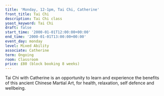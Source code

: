 ```yaml
---
title: 'Monday, 12-1pm, Tai Chi, Catherine'
front_title: Tai Chi
description: Tai Chi class
yoast_keyword: Tai Chi
draft: false
start_time: '2000-01-01T12:00:00+00:00'
end_time: '2000-01-01T13:00:00+00:00'
event_day: monday
level: Mixed Ability
associate: Catherine
term: Ongoing
room: Classroom
price: £80 (block booking 8 weeks)
---
```

Tai Chi with Catherine is an opportunity to learn and experience the benefits of this ancient Chinese Martial Art, for health, relaxation, self defence and wellbeing.
